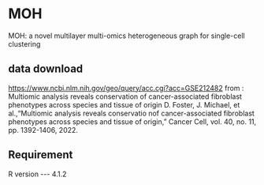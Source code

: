 # MOH
MOH: a novel multilayer multi-omics heterogeneous graph for single-cell clustering

##  data download
https://www.ncbi.nlm.nih.gov/geo/query/acc.cgi?acc=GSE212482
from : Multiomic analysis reveals conservation of cancer-associated fibroblast phenotypes across species and tissue of origin
D. Foster, J. Michael, et al.,“Multiomic analysis reveals conservatio nof cancer-associated fibroblast phenotypes across species and tissue of origin,” Cancer Cell, vol. 40, no. 11, pp. 1392-1406, 2022.

##  Requirement
R version --- 4.1.2
